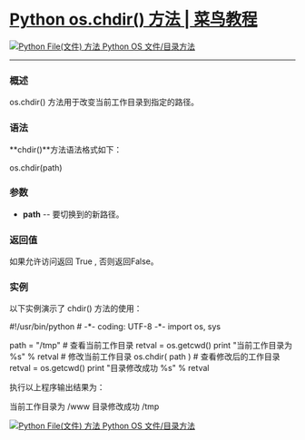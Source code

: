 # [Python os.chdir() 方法 | 菜鸟教程](https://www.runoob.com/python/os-chdir.html)

 [![Python File(文件) 方法](https://www.runoob.com/images/up.gif) Python OS 文件/目录方法](https://www.runoob.com/python/os-file-methods.html)

___

### 概述

os.chdir() 方法用于改变当前工作目录到指定的路径。

### 语法

**chdir()**方法语法格式如下：

os.chdir(path)

### 参数

-   **path** -- 要切换到的新路径。
    

### 返回值

如果允许访问返回 True , 否则返回False。

### 实例

以下实例演示了 chdir() 方法的使用：

#!/usr/bin/python \# -\*- coding: UTF-8 -\*- import os, sys

path \= "/tmp" \# 查看当前工作目录 retval \= os.getcwd() print "当前工作目录为 %s" % retval \# 修改当前工作目录 os.chdir( path ) \# 查看修改后的工作目录 retval \= os.getcwd() print "目录修改成功 %s" % retval

执行以上程序输出结果为：

当前工作目录为 /www 目录修改成功 /tmp

 [![Python File(文件) 方法](https://www.runoob.com/images/up.gif) Python OS 文件/目录方法](https://www.runoob.com/python/os-file-methods.html)
